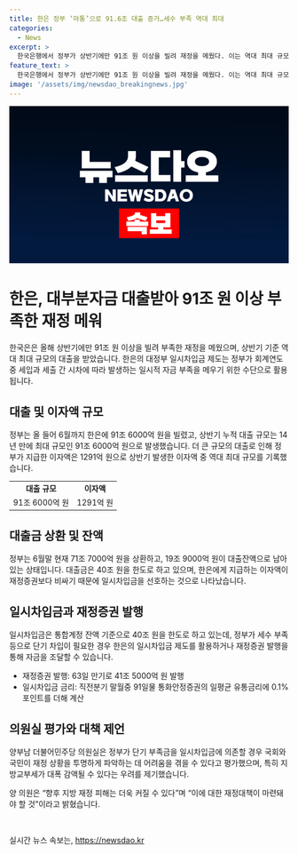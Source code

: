 ```yaml
---
title: 한은 정부 ‘마통’으로 91.6조 대출 증가…세수 부족 역대 최대
categories:
  - News
excerpt: >
  한국은행에서 정부가 상반기에만 91조 원 이상을 빌려 재정을 메웠다. 이는 역대 최대 규모로, 작년보다 4조 4000억원이나 큰 규모의 일시차입금이 발생했다. 정부는 한은에 6월까지 91조 6000억 원을 빌렸고, 1291억 원의 이자액을 지급했다. 정부는 현재 19조 9000억 원의 대출잔액이 남아있으며, 재정증권 발행보다는 일시차입금을 선호하고 있다. 정부는 이에 대한 재정대책을 마련해야 할 것으로 전망되고 있다.
feature_text: >
  한국은행에서 정부가 상반기에만 91조 원 이상을 빌려 재정을 메웠다. 이는 역대 최대 규모로, 작년보다 4조 4000억원이나 큰 규모의 일시차입금이 발생했다. 정부는 한은에 6월까지 91조 6000억 원을 빌렸고, 1291억 원의 이자액을 지급했다. 정부는 현재 19조 9000억 원의 대출잔액이 남아있으며, 재정증권 발행보다는 일시차입금을 선호하고 있다. 정부는 이에 대한 재정대책을 마련해야 할 것으로 전망되고 있다.
image: '/assets/img/newsdao_breakingnews.jpg'
---
```


<p><img src="/assets/img/newsdao_breakingnews.jpg" alt="ranknews 속보" /></p>

<h1 data-ke-size="size26">한은, 대부분자금 대출받아 91조 원 이상 부족한 재정 메워</h1>

<p data-ke-size="size16">한국은은 올해 상반기에만 91조 원 이상을 빌려 부족한 재정을 메웠으며, 상반기 기준 역대 최대 규모의 대출을 받았습니다. 한은의 대정부 일시차입금 제도는 정부가 회계연도 중 세입과 세출 간 시차에 따라 발생하는 일시적 자금 부족을 메우기 위한 수단으로 활용됩니다.</p>

<h2 data-ke-size="size24">대출 및 이자액 규모</h2>

<p data-ke-size="size16">정부는 올 들어 6월까지 한은에 91조 6000억 원을 빌렸고, 상반기 누적 대출 규모는 14년 만에 최대 규모인 91조 6000억 원으로 발생했습니다. 더 큰 규모의 대출로 인해 정부가 지급한 이자액은 1291억 원으로 상반기 발생한 이자액 중 역대 최대 규모를 기록했습니다.</p>

<table>
    <tr>
        <td style="text-align: center; height: 17px;"><b>대출 규모</b></td>
        <td style="text-align: center; height: 17px;"><b>이자액</b></td>
    </tr>
    <tr>
        <td style="text-align: center; height: 17px;">91조 6000억 원</td>
        <td style="text-align: center; height: 17px;">1291억 원</td>
    </tr>
</table>

<h2 data-ke-size="size24">대출금 상환 및 잔액</h2>

<p data-ke-size="size16">정부는 6월말 현재 71조 7000억 원을 상환하고, 19조 9000억 원이 대출잔액으로 남아 있는 상태입니다. 대출금은 40조 원을 한도로 하고 있으며, 한은에게 지급하는 이자액이 재정증권보다 비싸기 때문에 일시차입금을 선호하는 것으로 나타났습니다.</p>

<h2 data-ke-size="size24">일시차입금과 재정증권 발행</h2>

<p data-ke-size="size16">일시차입금은 통합계정 잔액 기준으로 40조 원을 한도로 하고 있는데, 정부가 세수 부족 등으로 단기 차입이 필요한 경우 한은의 일시차입금 제도를 활용하거나 재정증권 발행을 통해 자금을 조달할 수 있습니다.</p>

<ul>
    <li>재정증권 발행: 63일 만기로 41조 5000억 원 발행</li>
    <li>일시차입금 금리: 직전분기 말월중 91일물 통화안정증권의 일평균 유통금리에 0.1%포인트를 더해 계산</li>
</ul>

<h2 data-ke-size="size24">의원실 평가와 대책 제언</h2>

<p data-ke-size="size16">양부남 더불어민주당 의원실은 정부가 단기 부족금을 일시차입금에 의존할 경우 국회와 국민이 재정 상황을 투명하게 파악하는 데 어려움을 겪을 수 있다고 평가했으며, 특히 지방교부세가 대폭 감액될 수 있다는 우려를 제기했습니다.</p>

<p data-ke-size="size16">양 의원은 “향후 지방 재정 피해는 더욱 커질 수 있다”며 “이에 대한 재정대책이 마련돼야 할 것”이라고 밝혔습니다.</p>

<p data-ke-size="size16">&nbsp;</p>
실시간 뉴스 속보는, <a href="https://newsdao.kr" rel="dofollow">https://newsdao.kr</a>


